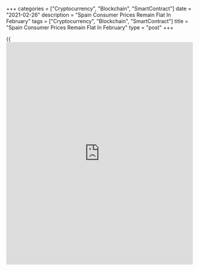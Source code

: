 +++
categories = ["Cryptocurrency", "Blockchain", "SmartContract"]
date = "2021-02-26"
description = "Spain Consumer Prices Remain Flat In February"
tags = ["Cryptocurrency", "Blockchain", "SmartContract"]
title = "Spain Consumer Prices Remain Flat In February"
type = "post"
+++

{{<iframe id="large-banner" src="https://www.bounty.group/#slide=25.0" width="100%" height="600" scrolling="no" style="border: 0px solid rgb(216, 221, 230); border-radius: 3px;">}}

Spain's consumer prices remained unchanged in February after recovering
a month ago, flash data from the statistical office INE showed on
Friday.

Consumer prices remained flat on year, following a 0.5 percent rise in
January, which was the first increase in eleven months.

Month-on-month, consumer prices slid 0.6 percent after showing nil
growth in January.

The EU measure of harmonized index of consumer prices, or HICP fell 0.1
percent, in contrast to an increase of 0.4 percent in the previous
month.

On a monthly basis, the HICP dropped 0.6 percent after falling 0.4
percent in January.

For comments and feedback [contact](https://www.playgroundfx.com/contact/): editorial@rtt[news](https://www.letsplayfx.com/blog/forex-news-website/).com

[Economic News][1]

 **What parts of the world are seeing the best (and worst) economic
performances lately? Click[here][2] to check out our [Econ Scorecard][2]
and find out! See up-to-the-moment [ranking](https://www.playgroundfx.com/blog/crypto-exchange-ranking/)s for the best and worst
performers in [GDP][3], [unemployment rate][4], [inflation][5] and much
more.**

   1. www.rtt[news](https://www.letsplayfx.com/blog/forex-news-website/).com/Content/EconomicNews.aspx
   2. www.rtt[news](https://www.letsplayfx.com/blog/forex-news-website/).com/economic-scorecard/world-rank/unemployment-rate/highest-performance.aspx
   3. www.rtt[news](https://www.letsplayfx.com/blog/forex-news-website/).com/economic-scorecard/world-rank/GDP/highest-performance.aspx
   4. www.rtt[news](https://www.letsplayfx.com/blog/forex-news-website/).com/economic-scorecard/world-rank/unemployment-rate/lowest-performance.aspx
   5. www.rtt[news](https://www.letsplayfx.com/blog/forex-news-website/).com/economic-scorecard/world-rank/CPI/highest-performance.aspx